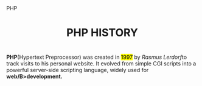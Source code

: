 <!DOCTYPE html>
<html>
<head>
<tittle>PHP</tittle>
</head>
<Body>
<center>
<h1>PHP HISTORY<h1>
</center>
<p><B>PHP</B>(Hypertext Preprocessor) was created in <Mark>1997</Mark> by <i>Rasmus Lerdorf</i>to track visits to his personal website. It evolved from simple CGI scripts into a powerful server-side scripting language, widely used for <B>web/B>development.</p>
</Body>
</html>
